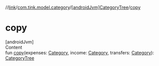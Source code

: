 //[link](../../index.md)/[com.tink.model.category](../index.md)/[[androidJvm]CategoryTree](index.md)/[copy](copy.md)



# copy  
[androidJvm]  
Content  
fun [copy](copy.md)(expenses: [Category](../[android-jvm]-category/index.md), income: [Category](../[android-jvm]-category/index.md), transfers: [Category](../[android-jvm]-category/index.md)): [CategoryTree](index.md)  



